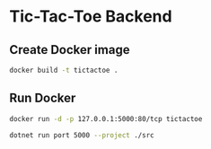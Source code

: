 # Tic-Tac-Toe Backend

## Create Docker image

```bash
docker build -t tictactoe .
```

## Run Docker

```bash
docker run -d -p 127.0.0.1:5000:80/tcp tictactoe
```

```bash
dotnet run port 5000 --project ./src
```
